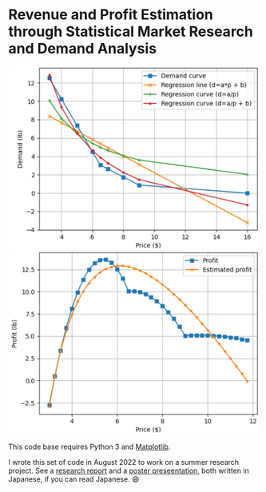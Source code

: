 # Revenue and Profit Estimation through Statistical Market Research and Demand Analysis

<p align="center">
  <img src="images/demand-curve-regression.jpg" width="500" />
  <img src="images/profit.jpg" width="500" />
</p>

This code base requires Python 3 and [Matplotlib](https://matplotlib.org/). 

I wrote this set of code in August 2022 to work on a summer research project. See a [research report]() and a [poster preseentation](./images/poster-presentation.jpg), both written in Japanese, if you can read Japanese. :smile: 
